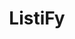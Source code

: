 ---
layout  : post
title   : ListiFy
summary : Turn a group of lines into an HTML list
tags    : proyectos JavaScript Html listify
ext_url : "http://enrmarc.github.io/listify"
category: project
disqus  : false
---